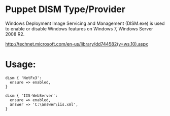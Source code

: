 # Puppet DISM Type/Provider

Windows Deployment Image Servicing and Management (DISM.exe) is used to enable or disable Windows features on Windows 7, Windows Server 2008 R2.

http://technet.microsoft.com/en-us/library/dd744582(v=ws.10).aspx

# Usage:

    dism { 'NetFx3':
      ensure => enabled,
    }

    dism { 'IIS-WebServer':
      ensure => enabled,
      answer => 'C:\answer\iis.xml',
    }
